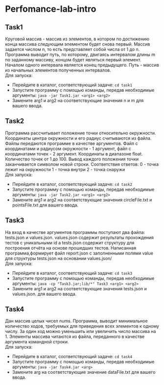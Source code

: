 # Perfomance-lab-intro
## Task1
Круговой массив - массив из элементов, в котором по достижению конца массива следующим элементом будет снова первый. Mассив задается числом n, то есть представляет собой числа от 1 до n. Программа выводит путь, по которому, двигаясь интервалом длины m по заданному массиву, концом будет являться первый элемент. Началом одного интервала является конец предыдущего. Путь - массив из начальных элементов полученных интервалов.  
Для запуска:
* Перейдите в каталог, соответствующий задаче:  ```cd task1```
* Запустите программу с помощью команды, передав необходимые аргументы:  ```java -jar Task1.jar <arg1> <arg2> ```
* Замените arg1 и arg2 на соответствующие значения n и m для вашего ввода.

## Task2
Программа рассчитывает положение точки относительно окружности. Координаты центра окружности и его радиус считываются из файла. Файлы передаются программе в качестве аргументов. Файл с координатами и радиусом окружности - 1 аргумент, файл с координатами точек - 2 аргумент. Координаты в диапазоне float.
Количество точек от 1 до 100. Вывод каждого положения точки заканчивается символом новой строки. Соответствия ответов:
0 - точка лежит на окружности
1 - точка внутри
2 - точка снаружи  
Для запуска:
* Перейдите в каталог, соответствующий задаче: ```cd task2```
* Запустите программу с помощью команды, передав необходимые аргументы: ```java -jar Task2.jar <arg1> <arg2>```
* Замените arg1 и arg2 на соответствующие значения circleFile.txt и pointsFile.txt для вашего ввода.

## Task3
На вход в качестве аргументов программы поступают два файла: tests.json и values.json. values.json содержит результаты прохождения тестов с уникальными id а tests.json содержит структуру для построения отчёта на основе прошедших тестов.
Написанная программа,формирует файл report.json с заполненными полями value для структуры tests.json на основании values.json/  
Для запуска:
* Перейдите в каталог, соответствующий задаче: ```cd task3```
* Запустите программу с помощью команды, передав необходимые аргументы: ```java -cp "Task3.jar;lib/*" Task3 <arg1> <arg2>```
* Замените arg1 и arg2 на соответствующие значения tests.json и values.json. для вашего ввода.

## Task4
Дан массив целых чисел nums. Программа, выводит минимальное количество ходов, требуемых для приведения всех элементов к одному числу. За один ход можно уменьшить или
увеличить число массива на 1. Элементы массива читаются из файла, переданного в качестве аргумента командной строки.  
Для запуска:
* Перейдите в каталог, соответствующий задаче: ```cd task4```
* Запустите программу с помощью команды, передав необходимые аргументы: ```java -jar Task4.jar <arg>```
* Замените arg на соответствующие значениe dataFile.txt для вашего ввода.
